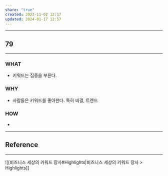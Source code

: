 ```yaml
---
share: "true"
created: 2023-11-02 12:17
updated: 2024-01-17 12:57
---
```


---
## 79
---
### WHAT
- 키워드는 집중을 부른다.
### WHY
- 사람들은 키워드를 좋아한다. 특히 비결, 트렌드
### HOW
- 
---






## Reference
---
![[비즈니스 세상의 키워드 장사#Highlights|비즈니스 세상의 키워드 장사 > Highlights]]
